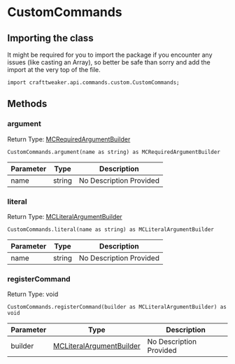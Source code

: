# CustomCommands

## Importing the class

It might be required for you to import the package if you encounter any issues (like casting an Array), so better be safe than sorry and add the import at the very top of the file.
```zenscript
import crafttweaker.api.commands.custom.CustomCommands;
```


## Methods

### argument

Return Type: [MCRequiredArgumentBuilder](/vanilla/api/commands/custom/MCRequiredArgumentBuilder)

```zenscript
CustomCommands.argument(name as string) as MCRequiredArgumentBuilder
```

| Parameter | Type | Description |
|-----------|------|-------------|
| name | string | No Description Provided |


### literal

Return Type: [MCLiteralArgumentBuilder](/vanilla/api/commands/custom/MCLiteralArgumentBuilder)

```zenscript
CustomCommands.literal(name as string) as MCLiteralArgumentBuilder
```

| Parameter | Type | Description |
|-----------|------|-------------|
| name | string | No Description Provided |


### registerCommand

Return Type: void

```zenscript
CustomCommands.registerCommand(builder as MCLiteralArgumentBuilder) as void
```

| Parameter | Type | Description |
|-----------|------|-------------|
| builder | [MCLiteralArgumentBuilder](/vanilla/api/commands/custom/MCLiteralArgumentBuilder) | No Description Provided |


